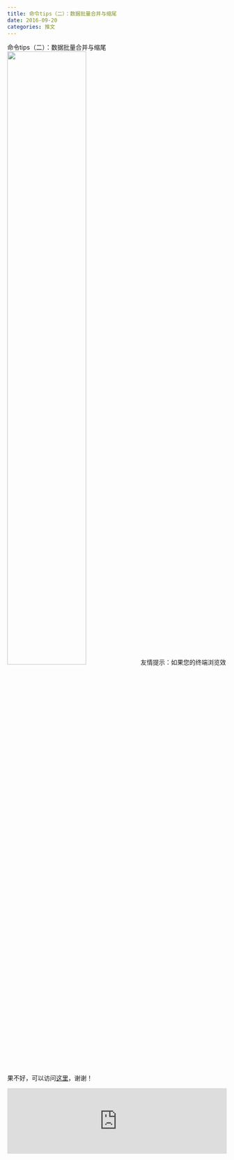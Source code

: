 ```yaml
---
title: 命令tips（二）：数据批量合并与缩尾
date: 2016-09-20
categories: 推文
---
```

命令tips（二）：数据批量合并与缩尾
<img src="http://mmbiz.qpic.cn/mmbiz_jpg/ACviaWTBFxhYX6VicFanLzia1Q0k4gict3ZtNM0bD9jjxnxluqVxBhgDiaNW9ibPrhXibBVjZmdicudXicrcWO3qmLrCN5Q/0?wx_fmt=jpeg" style="width: 60%; height: auto;"/><!--more-->
友情提示：如果您的终端浏览效果不好，可以访问[这里](https://stata-club.github.io/stata_article/2016-09-20.html)，谢谢！
<iframe src="https://stata-club.github.io/stata_article/2016-09-20.html" id="iframepage" frameborder="0" scrolling="no" marginheight="0" marginwidth="0" width="100%" onLoad="iFrameHeight()"></iframe>
<script type="text/javascript" language="javascript">
function iFrameHeight() {
var ifm= document.getElementById("iframepage");
var subWeb = document.frames ? document.frames["iframepage"].document : ifm.contentDocument;   
if(ifm != null && subWeb != null) {
 ifm.height = subWeb.body.scrollHeight;
} 
} 
</script> 
